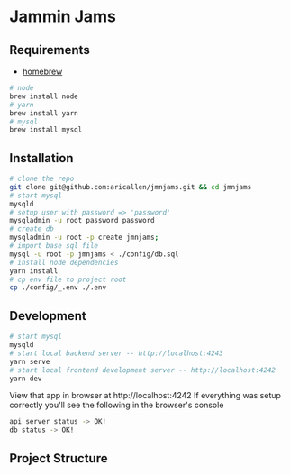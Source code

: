 # Jammin Jams

## Requirements

- [homebrew](https://brew.sh/)

```sh
# node
brew install node
# yarn
brew install yarn
# mysql
brew install mysql
```

## Installation

```sh
# clone the repo
git clone git@github.com:aricallen/jmnjams.git && cd jmnjams
# start mysql
mysqld
# setup user with password => 'password'
mysqladmin -u root password password
# create db
mysqladmin -u root -p create jmnjams;
# import base sql file
mysql -u root -p jmnjams < ./config/db.sql
# install node dependencies
yarn install
# cp env file to project root
cp ./config/_.env ./.env
```

## Development

```sh
# start mysql
mysqld
# start local backend server -- http://localhost:4243
yarn serve
# start local frontend development server -- http://localhost:4242
yarn dev
```

View that app in browser at http://localhost:4242
If everything was setup correctly you'll see the following in the browser's console

```sh
api server status -> OK!
db status -> OK!
```

## Project Structure
